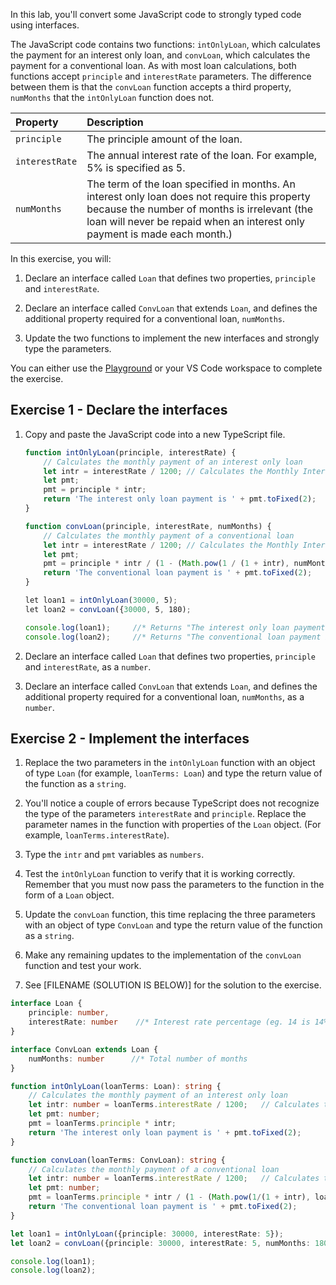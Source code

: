 In this lab, you'll convert some JavaScript code to strongly typed code using interfaces.

The JavaScript code contains two functions: `intOnlyLoan`, which calculates the payment for an interest only loan, and `convLoan`, which calculates the payment for a conventional loan. As with most loan calculations, both functions accept `principle` and `interestRate` parameters. The difference between them is that the `convLoan` function accepts a third property, `numMonths` that the `intOnlyLoan` function does not.

| Property| Description|
| :--- | :--- |
| `principle`| The principle amount of the loan.|
| `interestRate`| The annual interest rate of the loan. For example, 5% is specified as 5.|
| `numMonths`| The term of the loan specified in months. An interest only loan does not require this property because the number of months is irrelevant (the loan will never be repaid when an interest only payment is made each month.)|

In this exercise, you will:

1. Declare an interface called `Loan` that defines two properties, `principle` and `interestRate`.

1. Declare an interface called `ConvLoan` that extends `Loan`, and defines the additional property required for a conventional loan, `numMonths`.

1. Update the two functions to implement the new interfaces and strongly type the parameters.

You can either use the [Playground](https://www.typescriptlang.org/play) or your VS Code workspace to complete the exercise.

## Exercise 1 - Declare the interfaces

1. Copy and paste the JavaScript code into a new TypeScript file.

   ```javascript
   function intOnlyLoan(principle, interestRate) {
       // Calculates the monthly payment of an interest only loan
       let intr = interestRate / 1200; // Calculates the Monthly Interest Rate of the loan
       let pmt;
       pmt = principle * intr;
       return 'The interest only loan payment is ' + pmt.toFixed(2);
   }
   
   function convLoan(principle, interestRate, numMonths) {
       // Calculates the monthly payment of a conventional loan
       let intr = interestRate / 1200; // Calculates the Monthly Interest Rate of the loan
       let pmt;
       pmt = principle * intr / (1 - (Math.pow(1 / (1 + intr), numMonths)));
       return 'The conventional loan payment is ' + pmt.toFixed(2);
   }
   
   let loan1 = intOnlyLoan(30000, 5);
   let loan2 = convLoan({30000, 5, 180);
   
   console.log(loan1);     //* Returns "The interest only loan payment is 125.00" 
   console.log(loan2);     //* Returns "The conventional loan payment is 237.24" 
   ```

2. Declare an interface called `Loan` that defines two properties, `principle` and `interestRate`, as a `number`.

1. Declare an interface called `ConvLoan` that extends `Loan`, and defines the additional property required for a conventional loan, `numMonths`, as a `number`.

## Exercise 2 - Implement the interfaces

1. Replace the two parameters in the `intOnlyLoan` function with an object of type `Loan` (for example, `loanTerms: Loan`) and type the return value of the function as a `string`.

1. You'll notice a couple of errors because TypeScript does not recognize the type of the parameters `interestRate` and `principle`. Replace the parameter names in the function with properties of the `Loan` object. (For example, `loanTerms.interestRate`).

1. Type the `intr` and `pmt` variables as `numbers`.

1. Test the `intOnlyLoan` function to verify that it is working correctly. Remember that you must now pass the parameters to the function in the form of a `Loan` object.

1. Update the `convLoan` function, this time replacing the three parameters with an object of type `ConvLoan` and type the return value of the function as a `string`.

1. Make any remaining updates to the implementation of the `convLoan` function and test your work.

1. See [FILENAME (SOLUTION IS BELOW)] for the solution to the exercise.

```typescript
interface Loan {
    principle: number,
    interestRate: number    //* Interest rate percentage (eg. 14 is 14%)
}

interface ConvLoan extends Loan {
    numMonths: number      //* Total number of months
}

function intOnlyLoan(loanTerms: Loan): string {
    // Calculates the monthly payment of an interest only loan
    let intr: number = loanTerms.interestRate / 1200;   // Calculates the Monthly Interest Rate of the loan
    let pmt: number;
    pmt = loanTerms.principle * intr;
    return 'The interest only loan payment is ' + pmt.toFixed(2);
}

function convLoan(loanTerms: ConvLoan): string {
    // Calculates the monthly payment of a conventional loan
    let intr: number = loanTerms.interestRate / 1200;   // Calculates the Monthly Interest Rate of the loan
    let pmt: number;
    pmt = loanTerms.principle * intr / (1 - (Math.pow(1/(1 + intr), loanTerms.numMonths)));
    return 'The conventional loan payment is ' + pmt.toFixed(2);
}

let loan1 = intOnlyLoan({principle: 30000, interestRate: 5});
let loan2 = convLoan({principle: 30000, interestRate: 5, numMonths: 180});

console.log(loan1);
console.log(loan2);
```

